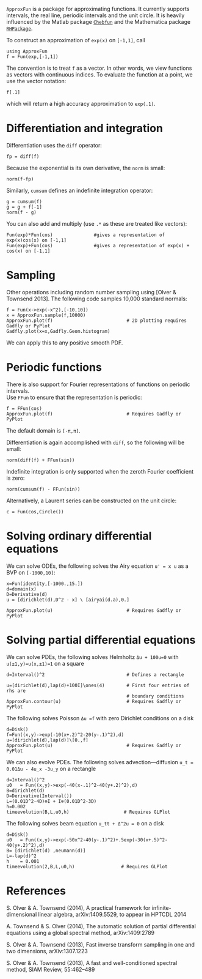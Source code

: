 `ApproxFun` is a package for approximating functions.  It currently supports intervals, the real 
line, periodic intervals and the unit circle.  It is heavily influenced by the Matlab 
package [`Chebfun`](http://www.chebfun.org) and the Mathematica package [`RHPackage`](http://www.maths.usyd.edu.au/u/olver/projects/RHPackage.html).




To construct an approximation of `exp(x)` on `[-1,1]`, call


    using ApproxFun
	f = Fun(exp,[-1,1])
	
The convention is to treat `f` as a vector.  In other words, we view functions as vectors 
with continuous indices.  To evaluate the function at a point, we use the vector notation:

	f[.1]
	
which will return a high accuracy approximation to `exp(.1)`.  


# Differentiation and integration	


Differentiation uses the `diff` operator:

	fp = diff(f)
	
Because the exponential is its own derivative, the `norm` is small:

	norm(f-fp)
	
Similarly, `cumsum` defines an indefinite integration operator:

	g = cumsum(f)
	g = g + f[-1]
	norm(f - g)
	
You can also add and multiply (use `.*` as these are treated like vectors):

	Fun(exp)*Fun(cos)				#gives a representation of exp(x)cos(x) on [-1,1]
	Fun(exp)+Fun(cos)				#gives a representation of exp(x) + cos(x) on [-1,1]	
	
# Sampling	

Other operations including random number sampling using [Olver & Townsend 2013].  The 
following code samples 10,000 standard normals:

	f = Fun(x->exp(-x^2),[-10,10])
	x = ApproxFun.sample(f,10000)
    ApproxFun.plot(f)             				# 2D plotting requires Gadfly or PyPlot
	Gadfly.plot(x=x,Gadfly.Geom.histogram)
	
We can apply this to any positive smooth PDF.  

# Periodic functions

There is also support for Fourier representations of functions on periodic intervals.  
Use `FFun` to ensure that the representation is periodic:

	f = FFun(cos)
	ApproxFun.plot(f)						    # Requires Gadfly or PyPlot

The default domain is `[-π,π]`.  



Differentiation is again accomplished with `diff`, so the following will be small:

	norm(diff(f) + FFun(sin))

Indefinite integration is only supported when the zeroth Fourier coefficient is zero:
	
	norm(cumsum(f) - FFun(sin))	

	
	
Alternatively, a Laurent series can be constructed on the unit circle:

	c = Fun(cos,Circle())
	


# Solving ordinary differential equations


We can solve ODEs, the following solves the Airy equation `u' = x u` as a BVP on `[-1000,10]`:


	x=Fun(identity,[-1000.,15.])
   	d=domain(x)
	D=Derivative(d)
	u = [dirichlet(d),D^2 - x] \ [airyai(d.a),0.]
	
	ApproxFun.plot(u)						    # Requires Gadfly or PyPlot
	
# Solving partial differential equations

We can solve PDEs, the following solves Helmholtz `Δu + 100u=0` with `u(±1,y)=u(x,±1)=1`
on a square


    d=Interval()^2          					# Defines a rectangle
    
    u=[dirichlet(d),lap(d)+100I]\ones(4)		# First four entries of rhs are 
    											# boundary conditions
    ApproxFun.contour(u)						# Requires Gadfly or PyPlot


The following solves Poisson `Δu =f` with zero Dirichlet conditions
on a disk

    d=Disk()
    f=Fun((x,y)->exp(-10(x+.2)^2-20(y-.1)^2),d) 
    u=[dirichlet(d),lap(d)]\[0.,f]
    ApproxFun.plot(u)                           # Requires Gadfly or PyPlot
	
We can also evolve PDEs.  The following solves advection—diffusion 
`u_t = 0.01Δu - 4u_x -3u_y` on a rectangle

    d=Interval()^2
    u0   = Fun((x,y)->exp(-40(x-.1)^2-40(y+.2)^2),d)
    B=dirichlet(d)
    D=Derivative(Interval())
    L=(0.01D^2-4D)⊗I + I⊗(0.01D^2-3D)
    h=0.002
    timeevolution(B,L,u0,h)                    # Requires GLPlot

The following solves beam equation `u_tt + Δ^2u = 0`
on a disk


    d=Disk()
    u0   = Fun((x,y)->exp(-50x^2-40(y-.1)^2)+.5exp(-30(x+.5)^2-40(y+.2)^2),d)
    B= [dirichlet(d) ,neumann(d)]
    L=-lap(d)^2
    h    = 0.001
    timeevolution(2,B,L,u0,h)                 # Requires GLPlot





	
# References

S. Olver & A. Townsend (2014), A practical framework for infinite-dimensional linear algebra, arXiv:1409.5529, to appear in HPTCDL 2014

A. Townsend & S. Olver (2014), The automatic solution of partial differential equations using a global spectral method, arXiv:1409:2789

S. Olver & A. Townsend (2013), Fast inverse transform sampling in one and two dimensions, arXiv:1307.1223

S. Olver & A. Townsend (2013), A fast and well-conditioned spectral method, SIAM Review, 55:462–489
	




